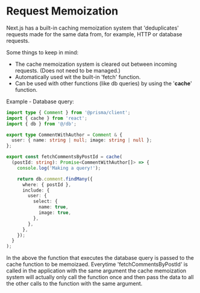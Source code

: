 # Request Memoization

Next.js has a built-in caching memoization system that 'deduplicates' requests made for the same data from, for example, HTTP or database requests.

Some things to keep in mind:

- The cache memoization system is cleared out between incoming requests. (Does not need to be managed.)
- Automatically used wit the built-in 'fetch' function.
- Can be used with other functions (like db queries) by using the '**cache**' function.

Example - Database query:

```typescript
import type { Comment } from '@prisma/client';
import { cache } from 'react';
import { db } from '@/db';

export type CommentWithAuthor = Comment & {
  user: { name: string | null; image: string | null };
};

export const fetchCommentsByPostId = cache(
  (postId: string): Promise<CommentWithAuthor[]> => {
    console.log('Making a query!');

    return db.comment.findMany({
      where: { postId },
      include: {
        user: {
          select: {
            name: true,
            image: true,
          },
        },
      },
    });
  }
);
```

In the above the function that executes the database query is passed to the cache function to be memoizaed. Everytime 'fetchCommentsByPostId' is called in the application with the same argument the cache memoization system will actually only call the function once and then pass the data to all the other calls to the function with the same argument.
